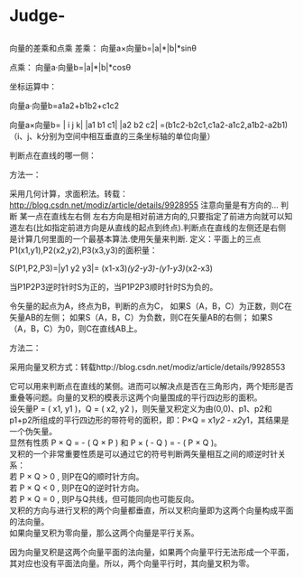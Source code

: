 # Judge-
## 
向量的差乘和点乘
差乘：  向量a×向量b=|a|*|b|*sinθ

点乘：  向量a·向量b=|a|*|b|*cosθ

坐标运算中：

向量a·向量b=a1a2+b1b2+c1c2 

向量a×向量b= 
| i j k| 
|a1 b1 c1| 
|a2 b2 c2| 
=(b1c2-b2c1,c1a2-a1c2,a1b2-a2b1) 
（i、j、k分别为空间中相互垂直的三条坐标轴的单位向量）

 

判断点在直线的哪一侧：

 方法一：

采用几何计算，求面积法。转载：http://blog.csdn.net/modiz/article/details/9928955
注意向量是有方向的...
判断 某一点在直线左右侧
左右方向是相对前进方向的,只要指定了前进方向就可以知道左右(比如指定前进方向是从直线的起点到终点).判断点在直线的左侧还是右侧是计算几何里面的一个最基本算法.使用矢量来判断. 
定义：平面上的三点P1(x1,y1),P2(x2,y2),P3(x3,y3)的面积量：


S(P1,P2,P3)=|y1 y2 y3|= (x1-x3)*(y2-y3)-(y1-y3)*(x2-x3) 

当P1P2P3逆时针时S为正的，当P1P2P3顺时针时S为负的。 

令矢量的起点为A，终点为B，判断的点为C， 
如果S（A，B，C）为正数，则C在矢量AB的左侧； 
如果S（A，B，C）为负数，则C在矢量AB的右侧； 
如果S（A，B，C）为0，则C在直线AB上。

 

 

方法二：

采用向量叉积方式：转载http://blog.csdn.net/modiz/article/details/9928553

它可以用来判断点在直线的某侧。进而可以解决点是否在三角形内，两个矩形是否重叠等问题。向量的叉积的模表示这两个向量围成的平行四边形的面积。   
    设矢量P = ( x1, y1 )，Q = ( x2, y2 )，则矢量叉积定义为由(0,0)、p1、p2和p1+p2所组成的平行四边形的带符号的面积，即：P×Q = x1*y2 - x2*y1，其结果是一个伪矢量。    
    显然有性质 P × Q = - ( Q × P ) 和 P × ( - Q ) = - ( P × Q )。    
叉积的一个非常重要性质是可以通过它的符号判断两矢量相互之间的顺逆时针关系：    
若 P × Q > 0 , 则P在Q的顺时针方向。     
若 P × Q < 0 , 则P在Q的逆时针方向。      
若 P × Q = 0 , 则P与Q共线，但可能同向也可能反向。      
叉积的方向与进行叉积的两个向量都垂直，所以叉积向量即为这两个向量构成平面的法向量。    
如果向量叉积为零向量，那么这两个向量是平行关系。    

因为向量叉积是这两个向量平面的法向量，如果两个向量平行无法形成一个平面，其对应也没有平面法向量。所以，两个向量平行时，其向量叉积为零。

##
